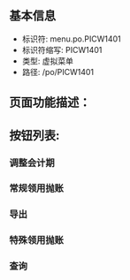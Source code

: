 
## 基本信息

- 标识符: menu.po.PICW1401
- 标识符缩写: PICW1401
- 类型: 虚拟菜单
- 路径: /po/PICW1401

## 页面功能描述：





## 按钮列表:


### 调整会计期



### 常规领用抛账



### 导出



### 特殊领用抛账



### 查询


